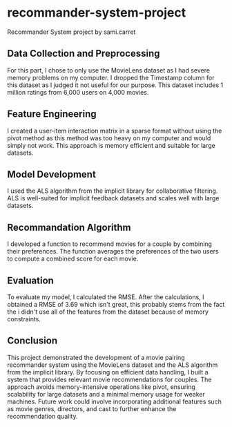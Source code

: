 # recommander-system-project

Recommander System project by sami.carret

## Data Collection and Preprocessing

For this part, I chose to only use the MovieLens dataset as I had severe memory problems on my computer. I dropped the Timestamp column for this dataset as I judged it not useful for our purpose. This dataset includes 1 million ratings from 6,000 users on 4,000 movies.

## Feature Engineering

I created a user-item interaction matrix in a sparse format without using the pivot method as this method was too heavy on my computer and would simply not work. This approach is memory efficient and suitable for large datasets.

## Model Development

I used the ALS algorithm from the implicit library for collaborative filtering. ALS is well-suited for implicit feedback datasets and scales well with large datasets.

## Recommandation Algorithm

I developed a function to recommend movies for a couple by combining their preferences. The function averages the preferences of the two users to compute a combined score for each movie.

## Evaluation

To evaluate my model, I calculated the RMSE.
After the calculations, I obtained a RMSE of 3.69 which isn't great, this probably stems from the fact the i didn't use all of the features from the dataset because of memory constraints.

## Conclusion

This project demonstrated the development of a movie pairing recommander system using the MovieLens dataset and the ALS algorithm from the implicit library. By focusing on efficient data handling, I built a system that provides relevant movie recommendations for couples. The approach avoids memory-intensive operations like pivot, ensuring scalability for large datasets and a minimal memory usage for weaker machines. Future work could involve incorporating additional features such as movie genres, directors, and cast to further enhance the recommendation quality.